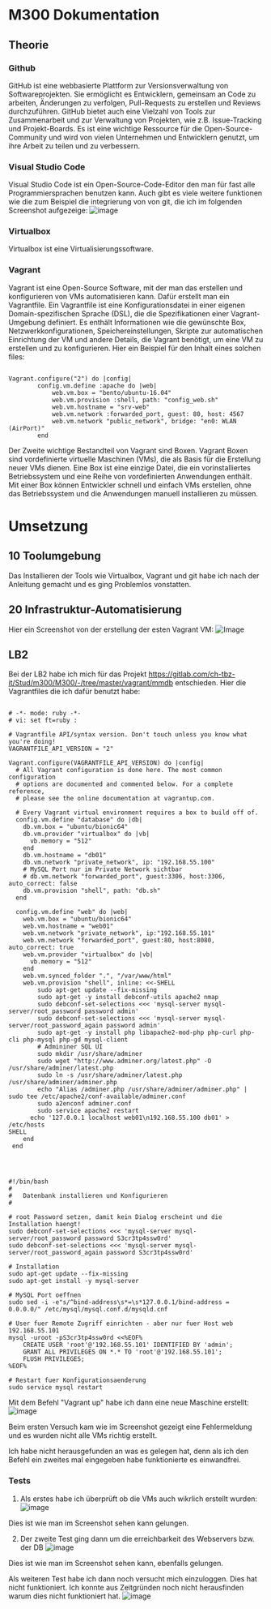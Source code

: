 # M300 Dokumentation

## Theorie

### Github

GitHub ist eine webbasierte Plattform zur Versionsverwaltung von Softwareprojekten. Sie ermöglicht es Entwicklern, gemeinsam an Code zu arbeiten, Änderungen zu verfolgen, Pull-Requests zu erstellen und Reviews durchzuführen. GitHub bietet auch eine Vielzahl von Tools zur Zusammenarbeit und zur Verwaltung von Projekten, wie z.B. Issue-Tracking und Projekt-Boards. Es ist eine wichtige Ressource für die Open-Source-Community und wird von vielen Unternehmen und Entwicklern genutzt, um ihre Arbeit zu teilen und zu verbessern.

### Visual Studio Code
Visual Studio Code ist ein Open-Source-Code-Editor den man für fast alle Programmiersprachen benutzen kann.
Auch gibt es viele weitere funktionen wie die zum Beispiel die integrierung von von git, die ich im folgenden Screenshot aufgezeige:
![image](https://github.com/FFW93/M300/blob/main/Bilder/Screenshot%202023-03-20%20154225.png)
### Virtualbox
Virtualbox ist eine Virtualisierungssoftware.
### Vagrant
Vagrant ist eine Open-Source Software, mit der man das erstellen und konfigurieren von VMs automatisieren kann.
Dafür erstellt man ein Vagrantfile.
Ein Vagrantfile ist eine Konfigurationsdatei in einer eigenen Domain-spezifischen Sprache (DSL), die die Spezifikationen einer Vagrant-Umgebung definiert. Es enthält Informationen wie die gewünschte Box, Netzwerkkonfigurationen, Speichereinstellungen, Skripte zur automatischen Einrichtung der VM und andere Details, die Vagrant benötigt, um eine VM zu erstellen und zu konfigurieren.
Hier ein Beispiel für den Inhalt eines solchen files:
<pre><code> 
Vagrant.configure("2") do |config|
        config.vm.define :apache do |web|
            web.vm.box = "bento/ubuntu-16.04"
            web.vm.provision :shell, path: "config_web.sh"
            web.vm.hostname = "srv-web"
            web.vm.network :forwarded_port, guest: 80, host: 4567
            web.vm.network "public_network", bridge: "en0: WLAN (AirPort)"
        end
</code></pre>
Der Zweite wichtige Bestandteil von Vagrant sind Boxen.
Vagrant Boxen sind vordefinierte virtuelle Maschinen (VMs), die als Basis für die Erstellung neuer VMs dienen. Eine Box ist eine einzige Datei, die ein vorinstalliertes Betriebssystem und eine Reihe von vordefinierten Anwendungen enthält. Mit einer Box können Entwickler schnell und einfach VMs erstellen, ohne das Betriebssystem und die Anwendungen manuell installieren zu müssen.

# Umsetzung
## 10 Toolumgebung
Das Installieren der Tools wie Virtualbox, Vagrant und git habe ich nach der Anleitung gemacht und es ging Problemlos vonstatten.
## 20 Infrastruktur-Automatisierung 
Hier ein Screenshot von der erstellung der esten Vagrant VM:
![Image](https://github.com/FFW93/M300/blob/main/Bilder/Screenshot%202023-03-06%20151739.png)
## LB2
Bei der LB2 habe ich mich für das Projekt https://gitlab.com/ch-tbz-it/Stud/m300/M300/-/tree/master/vagrant/mmdb entschieden.
Hier die Vagrantfiles die ich dafür benutzt habe:

<pre><code>
# -*- mode: ruby -*-
# vi: set ft=ruby :

# Vagrantfile API/syntax version. Don't touch unless you know what you're doing!
VAGRANTFILE_API_VERSION = "2"

Vagrant.configure(VAGRANTFILE_API_VERSION) do |config|
  # All Vagrant configuration is done here. The most common configuration
  # options are documented and commented below. For a complete reference,
  # please see the online documentation at vagrantup.com.

  # Every Vagrant virtual environment requires a box to build off of.
  config.vm.define "database" do |db|
    db.vm.box = "ubuntu/bionic64"
	db.vm.provider "virtualbox" do |vb|
	  vb.memory = "512"  
	end
    db.vm.hostname = "db01"
    db.vm.network "private_network", ip: "192.168.55.100"
    # MySQL Port nur im Private Network sichtbar
	# db.vm.network "forwarded_port", guest:3306, host:3306, auto_correct: false
  	db.vm.provision "shell", path: "db.sh"
  end
  
  config.vm.define "web" do |web|
    web.vm.box = "ubuntu/bionic64"
    web.vm.hostname = "web01"
    web.vm.network "private_network", ip:"192.168.55.101" 
	web.vm.network "forwarded_port", guest:80, host:8080, auto_correct: true
	web.vm.provider "virtualbox" do |vb|
	  vb.memory = "512"  
	end     
  	web.vm.synced_folder ".", "/var/www/html"  
	web.vm.provision "shell", inline: <<-SHELL
		sudo apt-get update --fix-missing
		sudo apt-get -y install debconf-utils apache2 nmap
		sudo debconf-set-selections <<< 'mysql-server mysql-server/root_password password admin'
		sudo debconf-set-selections <<< 'mysql-server mysql-server/root_password_again password admin'
		sudo apt-get -y install php libapache2-mod-php php-curl php-cli php-mysql php-gd mysql-client  
		# Admininer SQL UI 
		sudo mkdir /usr/share/adminer
		sudo wget "http://www.adminer.org/latest.php" -O /usr/share/adminer/latest.php
		sudo ln -s /usr/share/adminer/latest.php /usr/share/adminer/adminer.php
		echo "Alias /adminer.php /usr/share/adminer/adminer.php" | sudo tee /etc/apache2/conf-available/adminer.conf
		sudo a2enconf adminer.conf 
		sudo service apache2 restart 
	  echo '127.0.0.1 localhost web01\n192.168.55.100 db01' > /etc/hosts
SHELL
	end  
 end

</code></pre>

<pre><code>

#!/bin/bash
#
#	Datenbank installieren und Konfigurieren
#

# root Password setzen, damit kein Dialog erscheint und die Installation haengt!
sudo debconf-set-selections <<< 'mysql-server mysql-server/root_password password S3cr3tp4ssw0rd'
sudo debconf-set-selections <<< 'mysql-server mysql-server/root_password_again password S3cr3tp4ssw0rd'

# Installation
sudo apt-get update --fix-missing
sudo apt-get install -y mysql-server

# MySQL Port oeffnen
sudo sed -i -e"s/^bind-address\s*=\s*127.0.0.1/bind-address = 0.0.0.0/" /etc/mysql/mysql.conf.d/mysqld.cnf

# User fuer Remote Zugriff einrichten - aber nur fuer Host web 192.168.55.101
mysql -uroot -pS3cr3tp4ssw0rd <<%EOF%
	CREATE USER 'root'@'192.168.55.101' IDENTIFIED BY 'admin';
	GRANT ALL PRIVILEGES ON *.* TO 'root'@'192.168.55.101';
	FLUSH PRIVILEGES;
%EOF%

# Restart fuer Konfigurationsaenderung
sudo service mysql restart
</code></pre>

Mit dem Befehl "Vagrant up" habe ich dann eine neue Maschine erstellt:
![image](https://github.com/FFW93/M300/blob/main/Bilder/Screenshot%202023-03-20%20143203.png?raw=true)

Beim ersten Versuch kam wie im Screenshot gezeigt eine Fehlermeldung und es wurden nicht alle VMs richtig erstellt.

Ich habe nicht herausgefunden an was es gelegen hat, denn als ich den Befehl ein zweites mal eingegeben habe funktionierte es einwandfrei.

### Tests

1. Als erstes habe ich überprüft ob die VMs auch wikrlich erstellt wurden:
![image](https://github.com/FFW93/M300/blob/main/Bilder/Screenshot%202023-03-20%201432031.png?raw=true)

Dies ist wie man im Screenshot sehen kann gelungen.

2. Der zweite Test ging dann um die erreichbarkeit des Webservers bzw. der DB
![image](https://github.com/FFW93/M300/blob/main/Bilder/Screenshot%202023-03-20%20151513.png?raw=true)

Dies ist wie man im Screenshot sehen kann, ebenfalls gelungen.

Als weiteren Test habe ich dann noch versucht mich einzuloggen.
Dies hat nicht funktioniert. 
Ich konnte aus Zeitgründen noch nicht herausfinden warum dies nicht funktioniert hat.
![image]()